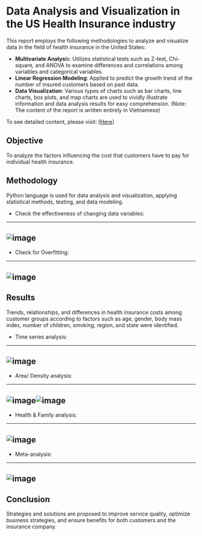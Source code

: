 # Data Analysis and Visualization in the US Health Insurance industry
This report employs the following methodologies to analyze and visualize data in the field of health insurance in the United States:
  - **Multivariate Analysi**s: Utilizes statistical tests such as Z-test, Chi-square, and ANOVA to examine differences and correlations among variables and categorical variables.
  - **Linear Regression Modeling**: Applied to predict the growth trend of the number of insured customers based on past data.
  - **Data Visualization**: Various types of charts such as bar charts, line charts, box plots, and map charts are used to vividly illustrate information and data analysis results for easy comprehension.
(Note: The content of the report is written entirely in Vietnamese)

To see detailed content, please visit: [[Here](https://drive.google.com/file/d/1Fg0wAAJ-o4bvceCYJd2jBnUdSgs59yQr/view?usp=sharing)]

## Objective 
To analyze the factors influencing the cost that customers have to pay for individual health insurance.

## Methodology 
Python language is used for data analysis and visualization, applying statistical methods, testing, and data modeling.
 - Check the effectiveness of changing data variables:
---
   ![image](https://github.com/Neyung/DV/assets/120383829/a15ef10a-4ff3-4a2a-a1a4-e466b4efdf36)
---
 - Check for Overfitting:
---
   ![image](https://github.com/Neyung/DV/assets/120383829/cc4547b3-3967-4e59-a6da-a82c53181c32)
---

## Results
Trends, relationships, and differences in health insurance costs among customer groups according to factors such as age, gender, body mass index, number of children, smoking, region, and state were identified.
 - Time series analysis:
---
![image](https://github.com/Neyung/DV/assets/120383829/8e383461-b486-4191-bab2-21df4177402e)
---
 - Area/ Density analysis:
---
![image](https://github.com/Neyung/DV/assets/120383829/f4930af8-a7e8-4ca9-9d69-ac4ce3f70e54)![image](https://github.com/Neyung/DV/assets/120383829/6cf1fdd8-30f8-42d5-b6e1-15531d48e983)
---
 - Health & Family analysis:
---
![image](https://github.com/Neyung/DV/assets/120383829/a447c5cf-6441-46dd-b57f-fc611171bf7d)
---
 - Meta-analysis:
---
![image](https://github.com/Neyung/DV/assets/120383829/691321e6-e538-4b70-8718-308252964b29)
---

## Conclusion
Strategies and solutions are proposed to improve service quality, optimize business strategies, and ensure benefits for both customers and the insurance company.
